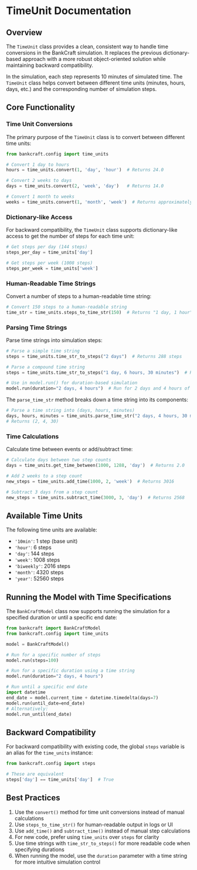 # TimeUnit Documentation

## Overview

The `TimeUnit` class provides a clean, consistent way to handle time conversions in the BankCraft simulation. It replaces the previous dictionary-based approach with a more robust object-oriented solution while maintaining backward compatibility.

In the simulation, each step represents 10 minutes of simulated time. The `TimeUnit` class helps convert between different time units (minutes, hours, days, etc.) and the corresponding number of simulation steps.

## Core Functionality

### Time Unit Conversions

The primary purpose of the `TimeUnit` class is to convert between different time units:

```python
from bankcraft.config import time_units

# Convert 1 day to hours
hours = time_units.convert(1, 'day', 'hour')  # Returns 24.0

# Convert 2 weeks to days
days = time_units.convert(2, 'week', 'day')   # Returns 14.0

# Convert 1 month to weeks
weeks = time_units.convert(1, 'month', 'week')  # Returns approximately 4.29
```

### Dictionary-like Access

For backward compatibility, the `TimeUnit` class supports dictionary-like access to get the number of steps for each time unit:

```python
# Get steps per day (144 steps)
steps_per_day = time_units['day']

# Get steps per week (1008 steps)
steps_per_week = time_units['week']
```

### Human-Readable Time Strings

Convert a number of steps to a human-readable time string:

```python
# Convert 150 steps to a human-readable string
time_str = time_units.steps_to_time_str(150)  # Returns "1 day, 1 hour"
```

### Parsing Time Strings

Parse time strings into simulation steps:

```python
# Parse a simple time string
steps = time_units.time_str_to_steps("2 days")  # Returns 288 steps

# Parse a compound time string
steps = time_units.time_str_to_steps("1 day, 6 hours, 30 minutes")  # Returns 180 steps

# Use in model.run() for duration-based simulation
model.run(duration="2 days, 4 hours")  # Run for 2 days and 4 hours of simulation time
```

The `parse_time_str` method breaks down a time string into its components:

```python
# Parse a time string into (days, hours, minutes)
days, hours, minutes = time_units.parse_time_str("2 days, 4 hours, 30 minutes")
# Returns (2, 4, 30)
```

### Time Calculations

Calculate time between events or add/subtract time:

```python
# Calculate days between two step counts
days = time_units.get_time_between(1000, 1288, 'day')  # Returns 2.0

# Add 2 weeks to a step count
new_steps = time_units.add_time(1000, 2, 'week')  # Returns 3016

# Subtract 3 days from a step count
new_steps = time_units.subtract_time(3000, 3, 'day')  # Returns 2568
```

## Available Time Units

The following time units are available:

- `'10min'`: 1 step (base unit)
- `'hour'`: 6 steps
- `'day'`: 144 steps
- `'week'`: 1008 steps
- `'biweekly'`: 2016 steps
- `'month'`: 4320 steps
- `'year'`: 52560 steps

## Running the Model with Time Specifications

The `BankCraftModel` class now supports running the simulation for a specified duration or until a specific end date:

```python
from bankcraft import BankCraftModel
from bankcraft.config import time_units

model = BankCraftModel()

# Run for a specific number of steps
model.run(steps=100)

# Run for a specific duration using a time string
model.run(duration="2 days, 4 hours")

# Run until a specific end date
import datetime
end_date = model.current_time + datetime.timedelta(days=7)
model.run(until_date=end_date)
# Alternatively:
model.run_until(end_date)
```

## Backward Compatibility

For backward compatibility with existing code, the global `steps` variable is an alias for the `time_units` instance:

```python
from bankcraft.config import steps

# These are equivalent
steps['day'] == time_units['day']  # True
```

## Best Practices

1. Use the `convert()` method for time unit conversions instead of manual calculations
2. Use `steps_to_time_str()` for human-readable output in logs or UI
3. Use `add_time()` and `subtract_time()` instead of manual step calculations
4. For new code, prefer using `time_units` over `steps` for clarity
5. Use time strings with `time_str_to_steps()` for more readable code when specifying durations
6. When running the model, use the `duration` parameter with a time string for more intuitive simulation control 